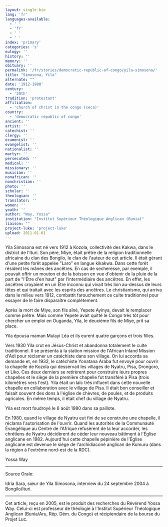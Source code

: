 ```yaml
---
layout: single-bio
lang: 'fr'
languages-available:
  - ' '
  - 'fr'
  - ' '
  - ' '
index: 'primary'
categories: 's'
eulogy: ''
history: ''
memory: ''
obituary: ''
permalink: '/fr/stories/democratic-republic-of-congo/yila-simosona/'
title: "Simosona, Yila"
alternate: ""
date: '1912-1980'
century:
  - '20th'
tradition: 'protestant'
affiliation:
  - 'church of christ in the congo (ceca)'
country:
  - 'democratic republic of congo'
ancient: ''
artist: ''
catechist: ''
clergy: ''
ecumenist: ''
evangelist: ''
nationalist: ''
martyr: ''
persecuted: ''
medical: ''
missionary: ''
musician: ''
nonafrican: ''
nonchristian: ''
photo: ''
scholar: ''
theologian: ''
translator: ''
women: ''
youth: ''
author: "Way, Yossa"
institution: "Institut Supérieur Théologique Anglican (Bunia)"
liaison: ""
project-luke: 'project-luke'
upload: 2011-01-01
---
```




Yila Simosona est né vers 1912 à Kozola, collectivité des Kakwa, dans le district de l'Ituri. Son père, Miye, était prêtre de la religion traditionnelle africaine du clan des Bongilo, le clan de l'auteur de cet article. Il était gérant d'une petite forêt appelée "Laro" en langue kikakwa. Dans cette forêt résident les mânes des ancêtres. En cas de secheresse, par exemple, il pouvait offrir un mouton et de la boisson en vue d'obtenir de la pluie de la part de "l'Être d'en haut" par l'intermédiaire des ancêtres. En effet, les ancêtres croyaient en un Être inconnu qui vivait très loin au-dessus de leurs têtes et qui traitait avec les esprits des ancêtres. Le christianisme, qui arriva dans le milieu vers 1912, combattit farouchement ce culte traditionnel pour essayer de le faire disparaître complètement.

Après la mort de Miye, son fils aîné, Yepete Ayinya, devait le remplacer comme prêtre. Mais comme Yepete avait quitté le Congo très tôt pour chercher un emploi en Ouganda, Yila, le deuxième fils de Miye, prit sa place.

Yila épousa maman Mulayi Léa et ils eurent quatre garçons et trois filles.

Vers 1930 Yila crut en Jésus-Christ et abandonna totalement le culte traditionnel. Il se présenta à la station mission de l'African Inland Mission d'Adi pour réclamer un catéchiste dans son village. On lui accorda sa demande et, en 1932, le catéchiste Yonatana Araba fut envoyé pour ouvrir la chapelle de Kozola qui desservait les villages de Nyatru, Pisa, Drongoro, et Liko. Ces deux derniers se retirèrent pour construire leurs propres chapelles et le siège de la première chapelle fut transféré à Pisa (trois kilomètres vers l'est). Yila était un laïc très influent dans cette nouvelle chapelle en collaboration avec le village de Pisa. Il était bon conseiller et faisait souvent des dons à l'église de chèvres, de poules, et de produits agricoles. En même temps, il était chef du village de Nyatru.

Yila est mort foudroyé le 6 août 1980 dans sa paillote.

En 1980, quand le village de Nyatru eut fini de se construire une chapelle, il réclama l'autorisation de l'ouvrir. Quand les autorités de la Communauté Évangélique au Centre de l'Afrique refusèrent de la leur accorder, les chrétiens de Nyatru décidèrent de céder leur nouveau bâtiment à l'Église anglicane en 1982. Aujourd'hui cette chapelle pépinière de l'Église anglicane est devenue le siège de l'archidiaconé anglican de Kumuru (dans la région à l'extrême nord-est de la RDC).

Yossa Way

---

Source Orale:

Idria Sara, sœur de Yila Simosona, interview du 24 septembre 2004 à Bongilo/Ituri.

---

Cet article, re&ccedil;u en 2005, est le produit des recherches du R&eacute;v&eacute;rend Yossa Way.  Celui-ci est professeur de th&eacute;ologie &agrave; l'Institut Sup&eacute;rieur Th&eacute;ologique Anglican (Bunia/Aru, R&eacute;p. D&eacute;m. du Congo) et r&eacute;cipiendaire de la bourse du Projet Luc.
